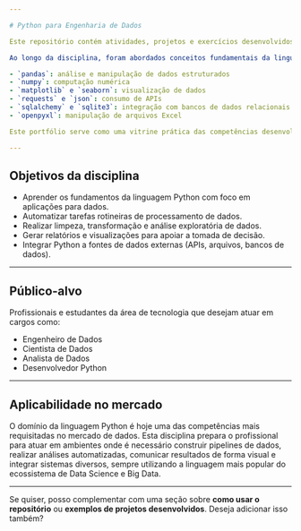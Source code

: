 ```yaml
---

# Python para Engenharia de Dados

Este repositório contém atividades, projetos e exercícios desenvolvidos na disciplina de **Python Aplicado à Engenharia de Dados**, parte da pós-graduação em Engenharia de Dados. O conteúdo aqui apresentado tem como objetivo consolidar o domínio da linguagem Python e de suas principais bibliotecas voltadas para a manipulação, transformação, análise e visualização de dados.

Ao longo da disciplina, foram abordados conceitos fundamentais da linguagem, estruturas de dados, orientação a objetos, manipulação de arquivos, integração com APIs, automação de tarefas e, principalmente, uso de bibliotecas amplamente adotadas no ecossistema de dados, como:

- `pandas`: análise e manipulação de dados estruturados
- `numpy`: computação numérica
- `matplotlib` e `seaborn`: visualização de dados
- `requests` e `json`: consumo de APIs
- `sqlalchemy` e `sqlite3`: integração com bancos de dados relacionais
- `openpyxl`: manipulação de arquivos Excel

Este portfólio serve como uma vitrine prática das competências desenvolvidas com Python na área de dados, com foco em problemas reais, clareza de código, boas práticas e documentação.

---
```


## Objetivos da disciplina

- Aprender os fundamentos da linguagem Python com foco em aplicações para dados.
- Automatizar tarefas rotineiras de processamento de dados.
- Realizar limpeza, transformação e análise exploratória de dados.
- Gerar relatórios e visualizações para apoiar a tomada de decisão.
- Integrar Python a fontes de dados externas (APIs, arquivos, bancos de dados).

---

## Público-alvo

Profissionais e estudantes da área de tecnologia que desejam atuar em cargos como:

- Engenheiro de Dados  
- Cientista de Dados  
- Analista de Dados  
- Desenvolvedor Python

---

## Aplicabilidade no mercado

O domínio da linguagem Python é hoje uma das competências mais requisitadas no mercado de dados. Esta disciplina prepara o profissional para atuar em ambientes onde é necessário construir pipelines de dados, realizar análises automatizadas, comunicar resultados de forma visual e integrar sistemas diversos, sempre utilizando a linguagem mais popular do ecossistema de Data Science e Big Data.

---

Se quiser, posso complementar com uma seção sobre **como usar o repositório** ou **exemplos de projetos desenvolvidos**. Deseja adicionar isso também?
